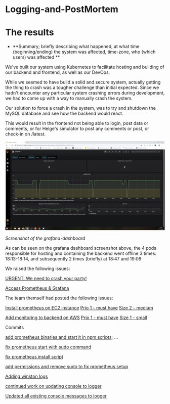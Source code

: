 # Logging-and-PostMortem
# The results



*   **Summary; briefly describing what happened, at what time (beginning/ending) the system was affected, time-zone, who (which users) was affected **


We've built our system using Kubernetes to facilitate hosting and building of our backend and frontend, as well as our DevOps.

While we seemed to have build a solid and secure system, actually getting the thing to crash was a tougher challenge than initial expected. Since we hadn't encounter any particular system crashing errors during development, we had to come up with a way to manually crash the system. 

Our solution to force a crash in the system, was to try and shutdown the MySQL database and see how the backend would react.

This would result in the frontend not being able to login, post data or comments, or for Helge's simulator to post any comments or post, or check-in on /latest.



![grafana screenshot](https://github.com/BingoBois/Logging-and-PostMortem/blob/master/Dolphin-Grafana.png)


*Screenshot of the grafana-dashboard*

As can be seen on the grafana dashboard screenshot above, the 4 pods responsible for hosting and containing the backend went offline 3 times: 18:13-18:14, and subsequently 2 times (briefly) at 18:47 and 19:08

We raised the following issues:

[URGENT: We need to crash your party!](https://github.com/edipetres/HackerNews-GroupF/issues/55)

[Access Prometheus & Grafana](https://github.com/edipetres/HackerNews-GroupF/issues/52) 


The team themself had posted the following issues:

[Install prometheus on EC2 instance](https://github.com/edipetres/HackerNews-GroupF/issues/39) [Prio 1 - must have](https://github.com/edipetres/HackerNews-GroupF/issues?q=is%3Aissue+is%3Aopen+label%3A%22Prio+1+-+must+have%22) [Size 2 - medium](https://github.com/edipetres/HackerNews-GroupF/issues?q=is%3Aissue+is%3Aopen+label%3A%22Size+2+-+medium%22)

[Add monitoring to backend on AWS](https://github.com/edipetres/HackerNews-GroupF/issues/15) [Prio 1 - must have](https://github.com/edipetres/HackerNews-GroupF/issues?q=is%3Aissue+is%3Aopen+label%3A%22Prio+1+-+must+have%22) [Size 1 - small](https://github.com/edipetres/HackerNews-GroupF/issues?q=is%3Aissue+is%3Aopen+label%3A%22Size+1+-+small%22)

Commits 

[add prometheus binaries and start it in npm scripts;](https://github.com/edipetres/HackerNews-GroupF/commit/8d03c3fc8ff5326c0531b9960b0d96f8e245c465) …

[fix prometheus start with sudo command](https://github.com/edipetres/HackerNews-GroupF/commit/eb0b81638917f8e6a23820e5b5f24e762cc5a025)

[fix prometheus install script](https://github.com/edipetres/HackerNews-GroupF/commit/8719e0b42a863fc0302c388d7424b34dc8d41c84)

[add permissions and remove sudo to fix prometheus setup](https://github.com/edipetres/HackerNews-GroupF/commit/ad2261ca2acd4d254b3c1a7dcf6f10e2734b38a0)

[Adding winston logs](https://github.com/edipetres/HackerNews-GroupF/commit/6d5d798ba4da34d435828ca52a155a1db20f2f73)

[continued work on updating console to logger](https://github.com/edipetres/HackerNews-GroupF/commit/4be4d63eccc19fd42e9ae56b8cc85425183acc00)

[Updated all existing console messages to logger](https://github.com/edipetres/HackerNews-GroupF/commit/07e3f5c94d159e6dc489d7d9584d1f10f1cb9514)
